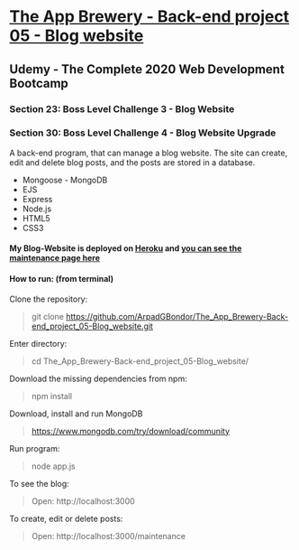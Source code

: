 # [The App Brewery - Back-end project 05 - Blog website](https://gabriel-blog-website.herokuapp.com/)

## Udemy - The Complete 2020 Web Development Bootcamp

### Section 23: Boss Level Challenge 3 - Blog Website
### Section 30: Boss Level Challenge 4 - Blog Website Upgrade
A back-end program, that can manage a blog website. The site can create, edit and delete blog posts, and the posts are stored in a database.
 - Mongoose - MongoDB
 - EJS
 - Express
 - Node.js
 - HTML5
 - CSS3

#### My Blog-Website is deployed on [Heroku](https://gabriel-blog-website.herokuapp.com/) and [you can see the maintenance page here](https://gabriel-blog-website.herokuapp.com/maintenance)

#### How to run: (from terminal)
 Clone the repository: 
 > git clone https://github.com/ArpadGBondor/The_App_Brewery-Back-end_project_05-Blog_website.git
 
 Enter directory:
 > cd The_App_Brewery-Back-end_project_05-Blog_website/
 
 Download the missing dependencies from npm: 
 > npm install
 
 Download, install and run MongoDB
 > https://www.mongodb.com/try/download/community
 
 Run program: 
 > node app.js
 
 To see the blog:
 > Open: http://localhost:3000
 
 To create, edit or delete posts:
 > Open: http://localhost:3000/maintenance
